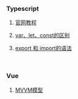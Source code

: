 
&nbsp;  
### Typescript
1. [官网教程](https://www.typescriptlang.org/docs/handbook/typescript-from-scratch.html)  

2. [var、let、const的区别](./typescript_var_let_const.md)  

3. [export 和 import的语法](https://www.typescriptlang.org/docs/handbook/modules.html)   
 

&nbsp;     
### Vue

1. [MVVM模型](./vue_mvvm.md)
